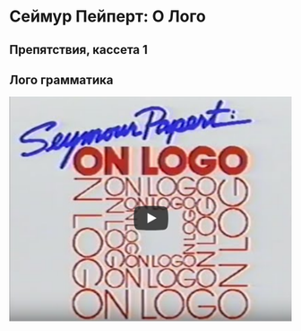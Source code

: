 # Сеймур Пейперт: О Лого
## Препятствия, кассета 1 
## Лого грамматика

[![hardles2](./images/spol_video.png)](https://youtu.be/ou1Zcw6dnX4?autoplay=1)
